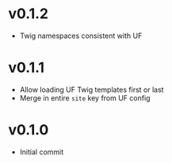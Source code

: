 # v0.1.2
- Twig namespaces consistent with UF

# v0.1.1

- Allow loading UF Twig templates first or last
- Merge in entire `site` key from UF config

# v0.1.0

- Initial commit
